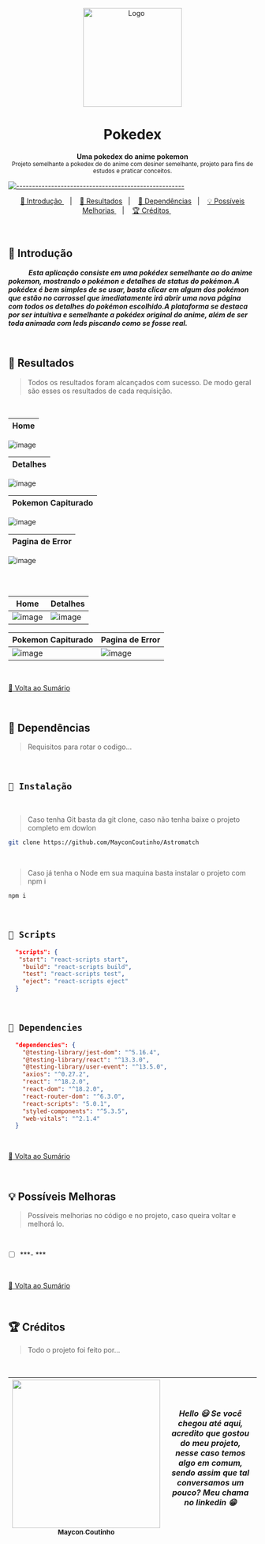 <p align="center">
  <img src="https://user-images.githubusercontent.com/60453269/234271107-dfd120da-82fc-42ed-95f2-45d6561d2f6e.png" alt="Logo" width="200" height="200" />
</p>


<h1 align="center"> Pokedex </h1>

<a id="Sumário"></a>


<p align="center">
  <b> Uma pokedex do anime pokemon</b></br>
  <sub>  Projeto semelhante a pokedex de do anime com desiner semelhante, projeto para fins de estudos e praticar conceitos.
  <sub>
</p>


[![-----------------------------------------------------](https://raw.githubusercontent.com/andreasbm/readme/master/assets/lines/colored.png)](#table-of-contents)

<p align="center">
  <a href="#Introdução"> 🧩 Introdução </a>&nbsp;&nbsp;&nbsp;|&nbsp;&nbsp;&nbsp;
  <a href="#Resultados"> 🚀 Resultados</a>&nbsp;&nbsp;&nbsp;|&nbsp;&nbsp;&nbsp;
  <a href="#Dependências"> 🧪 Dependências</a>&nbsp;&nbsp;&nbsp;|&nbsp;&nbsp;&nbsp;
  <a href="#Ideias">💡 Possíveis Melhorias </a>&nbsp;&nbsp;&nbsp;|&nbsp;&nbsp;&nbsp;
  <a href="#Creditos"> 🏆 Créditos </a>&nbsp;&nbsp;&nbsp;&nbsp;&nbsp;&nbsp;
</p>
 
<br/>



<a id="Introdução"></a>
## 🧩 Introdução 

  ***⠀⠀⠀⠀Esta aplicação consiste em uma pokédex semelhante ao do anime pokemon, mostrando o pokémon e detalhes de status do pokémon.A pokédex é bem simples de se usar, basta clicar em algum dos pokémon que estão no carrossel que imediatamente irá abrir uma nova página com todos os detalhes do pokémon escolhido.A plataforma se destaca por ser intuitiva e semelhante a pokédex original do anime, além de ser toda animada com leds piscando como se fosse real.***

<br/>


<a id="Resultados"></a>
## 🚀 Resultados 
  > Todos os resultados foram alcançados com sucesso. De modo geral são esses os resultados de cada requisição. 

 <br/>

| Home |
|---|
![image](https://user-images.githubusercontent.com/60453269/234271633-d6893e11-8347-447b-a3fd-4cc2fe063c6e.png)


| Detalhes |
|---|
![image](https://user-images.githubusercontent.com/60453269/234271761-2d9c14d0-dfa0-4537-a431-4ee2ae99787c.png)

| Pokemon Capiturado |
|---|
![image](https://user-images.githubusercontent.com/60453269/234271871-f1a8ee2d-7e7b-4852-bef6-e53e9a98e2d8.png)

| Pagina de Error |
|---|
![image](https://user-images.githubusercontent.com/60453269/234286883-01411c3c-e16d-4d2e-b8da-1e225c2b7989.png)

<br /> 
<br /> 

<div align="center">  

| Home | Detalhes |
|---|---|
![image](https://user-images.githubusercontent.com/60453269/234287764-fb7646ad-5b52-48cd-97ed-3498522a64e2.png)|![image](https://user-images.githubusercontent.com/60453269/234287972-e2e2fa93-dfe7-4f75-b553-05b37db12532.png)


| Pokemon Capiturado | Pagina de Error |
|---|---|
![image](https://user-images.githubusercontent.com/60453269/234288216-6b1cd111-2d8d-4e61-bc2a-bf0e4ed4cbba.png)|![image](https://user-images.githubusercontent.com/60453269/234288746-760086b4-ff34-46ac-91a3-418f6a1d4c96.png)

</div>

<br /> 

<a href="#Sumário"> 📖 Volta ao Sumário </a>

<br /> 

<a id="Dependências"></a>
## 🧪 Dependências
> Requisitos para rotar o codigo...

<br/>

## `📖 Instalação` 
  
  
 <br /> 

> Caso tenha Git basta da git clone, caso não tenha baixe o projeto completo em dowlon

```BASH
git clone https://github.com/MayconCoutinho/Astromatch
```

<br /> 

> Caso já tenha o Node em sua maquina basta instalar o projeto com npm i

```BASH
npm i 
```

<br /> 

## `📖 Scripts` 

```JSON
  "scripts": {
   "start": "react-scripts start",
    "build": "react-scripts build",
    "test": "react-scripts test",
    "eject": "react-scripts eject"
  }

```

<br/>

## `📖 Dependencies` 

```JSON
  "dependencies": {
    "@testing-library/jest-dom": "^5.16.4",
    "@testing-library/react": "^13.3.0",
    "@testing-library/user-event": "^13.5.0",
    "axios": "^0.27.2",
    "react": "^18.2.0",
    "react-dom": "^18.2.0",
    "react-router-dom": "^6.3.0",
    "react-scripts": "5.0.1",
    "styled-components": "^5.3.5",
    "web-vitals": "^2.1.4"
  }

```

<br/>

<a href="#Sumário"> 📖 Volta ao Sumário </a>

<br /> 

<a id="Ideias"></a>
## 💡 Possíveis Melhoras
> Possíveis melhorias no código e no projeto, caso queira voltar e melhorá lo.

<br /> 

- [ ] ***- *** 


<br/>

<a href="#Sumário"> 📖 Volta ao Sumário </a>

<br /> 

<a id="Creditos"></a>
## 🏆 Créditos
> Todo o projeto foi feito por...
  
<br /> 

<div > 

| [<img src="https://user-images.githubusercontent.com/60453269/217899761-dc2d4e4b-3336-419d-9076-79304290aa0a.png" width=300><br><sub> Maycon Coutinho </sub>](https://www.linkedin.com/in/maycon-coutinho/) | ***Hello 😃 Se você chegou até aqui, acredito que gostou do meu projeto, nesse caso temos algo em comum, sendo assim que tal conversamos um pouco? Meu chama no linkedin 😁*** | 
|---|---|

</div> 
  
<br /> 

